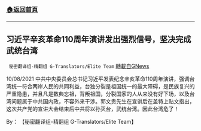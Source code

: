 ###  [:house:返回首頁](https://github.com/ourhimalayas/txt)
---


## 习近平辛亥革命110周年演讲发出强烈信号，坚决完成武统台湾
` 秘密翻译组-精翻组 G-Translators/Elite Team` [轉載自GNews](https://gnews.org/zh-hans/1585885/)

10/08/2021 中共中央委员会总书记习近平发表纪念辛亥革命110周年演讲，强调台湾统一符合两岸人民的共同利益，台独分裂是祖国统一的最大障碍，是民族复兴的严重隐患，并且凡是数典忘祖，背叛祖国，分裂国家的人从来没有好下场，以及台湾问题属于中共国内政，不容外来干涉。郭文贵先生在宣讲后在盖特上贴文指出，这次共产党的宣讲大会结束后中共将以孙灭台，武统台湾。因此台湾危了！

By： 【秘密翻译组-精翻组 G-Translators/Elite Team】
